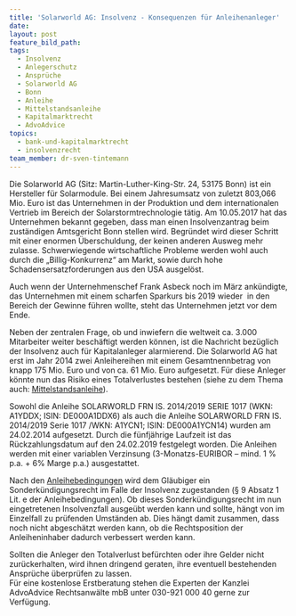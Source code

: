 ```yaml
---
title: 'Solarworld AG: Insolvenz - Konsequenzen für Anleihenanleger'
date:
layout: post
feature_bild_path:
tags:
  - Insolvenz
  - Anlegerschutz
  - Ansprüche
  - Solarworld AG
  - Bonn
  - Anleihe
  - Mittelstandsanleihe
  - Kapitalmarktrecht
  - AdvoAdvice
topics:
  - bank-und-kapitalmarktrecht
  - insolvenzrecht
team_member: dr-sven-tintemann
---
```



Die Solarworld AG (Sitz: Martin-Luther-King-Str. 24, 53175 Bonn) ist ein Hersteller f&uuml;r Solarmodule. Bei einem Jahresumsatz von zuletzt 803,066 Mio. Euro ist das Unternehmen in der Produktion und dem internationalen Vertrieb im Bereich der Solarstormtrechnologie t&auml;tig. Am 10.05.2017 hat das Unternehmen bekannt gegeben, dass man einen Insolvenzantrag beim zust&auml;ndigen Amtsgericht Bonn stellen wird. Begr&uuml;ndet wird dieser Schritt mit einer enormen &Uuml;berschuldung, der keinen anderen Ausweg mehr zulasse. Schwerwiegende wirtschaftliche Probleme werden wohl auch durch die „Billig-Konkurrenz“ am Markt, sowie durch hohe Schadensersatzforderungen aus den USA ausgel&ouml;st.

Auch wenn der Unternehmenschef Frank Asbeck noch im M&auml;rz ank&uuml;ndigte, das Unternehmen mit einem scharfen Sparkurs bis 2019 wieder&nbsp; in den Bereich der Gewinne f&uuml;hren wollte, steht das Unternehmen jetzt vor dem Ende.

Neben der zentralen Frage, ob und inwiefern die weltweit ca. 3.000 Mitarbeiter weiter besch&auml;ftigt werden k&ouml;nnen, ist die Nachricht bez&uuml;glich der Insolvenz auch f&uuml;r Kapitalanleger alarmierend. Die Solarworld AG hat erst im Jahr 2014 zwei Anleihereihen mit einem Gesamtnennbetrag von knapp 175 Mio. Euro und von ca. 61 Mio. Euro aufgesetzt. F&uuml;r diese Anleger k&ouml;nnte nun das Risiko eines Totalverlustes bestehen (siehe zu dem Thema auch: [Mittelstandsanleihe](http://advoadvice.de/blog/die-mittelstandsanleihe-was-anleger-wissen-mussen/)).

Sowohl die Anleihe SOLARWORLD FRN IS. 2014/2019 SERIE 1017 (WKN: A1YDDX; ISIN: DE000A1DDX6) als auch die Anleihe SOLARWORLD FRN IS. 2014/2019 Serie 1017 /WKN: A1YCN1; ISIN: DE000A1YCN14) wurden am 24.02.2014 aufgesetzt. Durch die f&uuml;nfj&auml;hrige Laufzeit ist das R&uuml;ckzahlungsdatum auf den 24.02.2019 festgelegt worden. Die Anleihen werden mit einer variablen Verzinsung (3-Monatzs-EURIBOR – mind. 1 % p.a. + 6% Marge p.a.) ausgestattet.

Nach den [Anleihebedingungen](http://www.solarworld.de/fileadmin/sites/sw/ir/pdf/wertpapierprospekte/Anleihebedingungen_Serie_1116.pdf) wird dem Gl&auml;ubiger ein Sonderk&uuml;ndigungsrecht im Falle der Insolvenz zugestanden (&sect; 9 Absatz 1 Lit. e der Anleihebedingungen). Ob dieses Sonderk&uuml;ndigungsrecht im nun eingetretenen Insolvenzfall ausge&uuml;bt werden kann und sollte, h&auml;ngt von im Einzelfall zu pr&uuml;fenden Umst&auml;nden ab. Dies h&auml;ngt damit zusammen, dass noch nicht abgesch&auml;tzt werden kann, ob die Rechtsposition der Anleiheninhaber dadurch verbessert werden kann.

Sollten die Anleger den Totalverlust bef&uuml;rchten oder ihre Gelder nicht zur&uuml;ckerhalten, wird ihnen dringend geraten, ihre eventuell bestehenden Anspr&uuml;che &uuml;berpr&uuml;fen zu lassen.&nbsp;
<br>F&uuml;r eine kostenlose Erstberatung stehen die Experten der Kanzlei AdvoAdvice Rechtsanw&auml;lte mbB unter 030-921 000 40 gerne zur Verf&uuml;gung.

&nbsp; &nbsp;